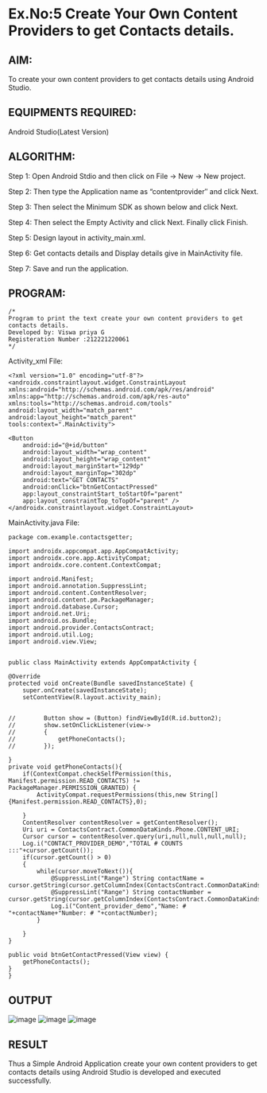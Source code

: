 
# Ex.No:5 Create Your Own Content Providers to get Contacts details.


## AIM:

To create your own content providers to get contacts details using Android Studio.

## EQUIPMENTS REQUIRED:

Android Studio(Latest Version)

## ALGORITHM:

Step 1: Open Android Stdio and then click on File -> New -> New project.

Step 2: Then type the Application name as “contentprovider″ and click Next. 

Step 3: Then select the Minimum SDK as shown below and click Next.

Step 4: Then select the Empty Activity and click Next. Finally click Finish.

Step 5: Design layout in activity_main.xml.

Step 6: Get contacts details and Display details give in MainActivity file.

Step 7: Save and run the application.

## PROGRAM:
```
/*
Program to print the text create your own content providers to get contacts details.
Developed by: Viswa priya G
Registeration Number :212221220061
*/
```
Activity_xml File:

```
<?xml version="1.0" encoding="utf-8"?>
<androidx.constraintlayout.widget.ConstraintLayout xmlns:android="http://schemas.android.com/apk/res/android"
xmlns:app="http://schemas.android.com/apk/res-auto"
xmlns:tools="http://schemas.android.com/tools"
android:layout_width="match_parent"
android:layout_height="match_parent"
tools:context=".MainActivity">

<Button
    android:id="@+id/button"
    android:layout_width="wrap_content"
    android:layout_height="wrap_content"
    android:layout_marginStart="129dp"
    android:layout_marginTop="302dp"
    android:text="GET CONTACTS"
    android:onClick="btnGetContactPressed"
    app:layout_constraintStart_toStartOf="parent"
    app:layout_constraintTop_toTopOf="parent" />
</androidx.constraintlayout.widget.ConstraintLayout>
```

MainActivity.java File:
```
package com.example.contactsgetter;

import androidx.appcompat.app.AppCompatActivity;
import androidx.core.app.ActivityCompat;
import androidx.core.content.ContextCompat;

import android.Manifest;
import android.annotation.SuppressLint;
import android.content.ContentResolver;
import android.content.pm.PackageManager;
import android.database.Cursor;
import android.net.Uri;
import android.os.Bundle;
import android.provider.ContactsContract;
import android.util.Log;
import android.view.View;


public class MainActivity extends AppCompatActivity {

@Override
protected void onCreate(Bundle savedInstanceState) {
    super.onCreate(savedInstanceState);
    setContentView(R.layout.activity_main);


//        Button show = (Button) findViewById(R.id.button2);
//        show.setOnClickListener(view->
//        {
//            getPhoneContacts();
//        });

}
private void getPhoneContacts(){
    if(ContextCompat.checkSelfPermission(this, Manifest.permission.READ_CONTACTS) != PackageManager.PERMISSION_GRANTED) {
        ActivityCompat.requestPermissions(this,new String[] {Manifest.permission.READ_CONTACTS},0);

    }
    ContentResolver contentResolver = getContentResolver();
    Uri uri = ContactsContract.CommonDataKinds.Phone.CONTENT_URI;
    Cursor cursor = contentResolver.query(uri,null,null,null,null);
    Log.i("CONTACT_PROVIDER_DEMO","TOTAL # COUNTS :::"+cursor.getCount());
    if(cursor.getCount() > 0)
    {
        while(cursor.moveToNext()){
            @SuppressLint("Range") String contactName = cursor.getString(cursor.getColumnIndex(ContactsContract.CommonDataKinds.Phone.DISPLAY_NAME));
            @SuppressLint("Range") String contactNumber = cursor.getString(cursor.getColumnIndex(ContactsContract.CommonDataKinds.Phone.NUMBER));
            Log.i("Content_provider_demo","Name: # "+contactName+"Number: # "+contactNumber);
        }

    }
}

public void btnGetContactPressed(View view) {
    getPhoneContacts();
}
}
```

## OUTPUT

![image](https://github.com/viswapriyaG/Mobile-Application-Development/assets/131427787/3d4c8c93-cdd4-48db-bd5e-1f0a8d87b754)
![image](https://github.com/viswapriyaG/Mobile-Application-Development/assets/131427787/3ad52467-80db-45bd-9eab-72a8a455fafa)
![image](https://github.com/viswapriyaG/Mobile-Application-Development/assets/131427787/a51eee0f-acce-4522-a6bf-3f3034d6ccbc)



## RESULT
Thus a Simple Android Application create your own content providers to get contacts details using Android Studio is developed and executed successfully.
